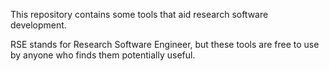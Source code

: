 This repository contains some tools that aid research software development.

RSE stands for Research Software Engineer, but these tools are free to use by anyone who finds them potentially useful.
